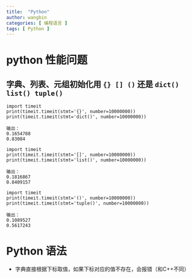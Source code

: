 ```yaml
---
title:  "Python"
author: wangbin
categories: [ 编程语言 ]
tags: [ Python ]
---
```


# python 性能问题
## 字典、列表、元组初始化用 `{} [] ()` 还是 `dict() list() tuple()`
```
import timeit
print(timeit.timeit(stmt='{}', number=10000000))
print(timeit.timeit(stmt='dict()', number=10000000))

输出：
0.1654788
0.83084
```

```
import timeit
print(timeit.timeit(stmt='[]', number=10000000))
print(timeit.timeit(stmt='list()', number=10000000))

输出：
0.1816867
0.8409157
```

```
import timeit
print(timeit.timeit(stmt='()', number=10000000))
print(timeit.timeit(stmt='tuple()', number=10000000))

输出：
0.1089527
0.5617243
```

# Python 语法
- 字典直接根据下标取值，如果下标对应的值不存在，会报错（和C++不同）